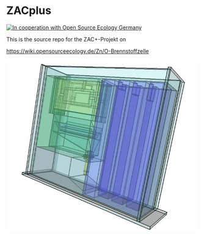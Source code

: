 <!--
SPDX-FileCopyrightText: 2020 Oliver Schlüter <case06@opensourceecology.de>

SPDX-License-Identifier: CC-BY-SA-4.0
-->

# ZACplus

[![In cooperation with Open Source Ecology Germany](
    https://custom-icon-badges.demolab.com/badge/-OSEG-555555.svg?logo=oseg_logo)](
    https://opensourceecology.de)



This is the source repo for the ZAC+-Projekt on

<https://wiki.opensourceecology.de/Zn/O-Brennstoffzelle>



<p> <a href="https://raw.githubusercontent.com/case06/ZACplus/master/doc/bom_src/images/toppic.jpg" target="_blank"><img src="https://raw.githubusercontent.com/case06/ZACplus/master/doc/bom_src/images/toppic.jpg" alt="ZACplus V.1.0" style="max-width:100%;"> </a> </p>




